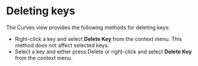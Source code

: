# Deleting keys

The Curves view provides the following methods for deleting keys:

* Right-click a key and select **Delete Key** from the context menu. This method does not affect selected keys.
* Select a key and either press Delete or right-click and select **Delete Key** from the context menu.
               